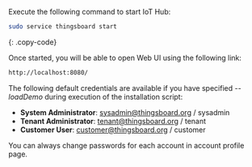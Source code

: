 
Execute the following command to start IoT Hub:

```bash
sudo service thingsboard start

```
{: .copy-code}
 
Once started, you will be able to open Web UI using the following link:

```bash
http://localhost:8080/
```

The following default credentials are available if you have specified *--loadDemo* during execution of the installation script:

- **System Administrator**: sysadmin@thingsboard.org / sysadmin
- **Tenant Administrator**: tenant@thingsboard.org / tenant
- **Customer User**: customer@thingsboard.org / customer

You can always change passwords for each account in account profile page.
